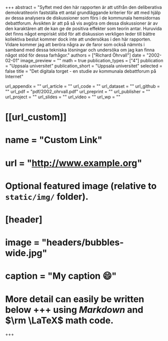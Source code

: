 +++
abstract = "Syftet med den här rapporten är att utifrån den deliberativa demokratiteorin fastställa ett antal grundläggande kriterier för att med hjälp av dessa analysera de diskussioner som förs i de kommunala hemsidornas debattforum. Avsikten är att på så vis avgöra om dessa diskussioner är av den karaktären att de kan ge de positiva effekter som teorin antar. Huruvida det finns något empiriskt stöd för att diskussion verkligen leder till bättre kollektiva beslut kommer dock inte att undersökas i den här rapporten. Vidare kommer jag att beröra några av de faror som också nämnts i samband med dessa tekniska lösningar och undersöka om jag kan finna något stöd för dessa farhågor."
authors = ["Richard Öhrvall"]
date = "2002-02-01"
image_preview = ""
math = true
publication_types = ["4"]
publication = "Uppsala universitet"
publication_short = "Uppsala universitet"
selected = false
title = "Det digitala torget - en studie av kommunala debattforum på Internet"

url_appendix = ""
url_article = ""
url_code = ""
url_dataset = ""
url_github = ""
url_pdf = "pdf/2002_ohrvall.pdf"
url_preprint = ""
url_publisher  = ""
url_project = ""
url_slides = ""
url_video = ""
url_wp = ""

# [[url_custom]]
# name = "Custom Link"
# url = "http://www.example.org"

# Optional featured image (relative to `static/img/` folder).
# [header]
# image = "headers/bubbles-wide.jpg"
# caption = "My caption :smile:"


# More detail can easily be written below +++ using *Markdown* and $\rm \LaTeX$ math code.
+++


